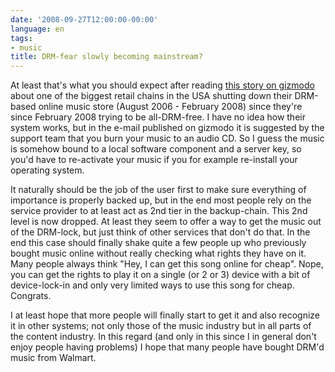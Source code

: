 ```yaml
---
date: '2008-09-27T12:00:00-00:00'
language: en
tags:
- music
title: DRM-fear slowly becoming mainstream?
---
```



At least that's what you should expect after reading [this story on gizmodo](http://gizmodo.com/5055854/walmart-shutting-down-music-store-drm-servers-umpteenth-reminder-to-not-buy-drmd-content) about one of the biggest retail chains in the USA shutting down their DRM-based online music store (August 2006 - February 2008) since they're since February 2008 trying to be all-DRM-free. I have no idea how their system works, but in the e-mail published on gizmodo it is suggested by the support team that you burn your music to an audio CD. So I guess the music is somehow bound to a local software component and a server key, so you'd have to re-activate your music if you for example re-install your operating system.

It naturally should be the job of the user first to make sure everything of importance is properly backed up, but in the end most people rely on the service provider to at least act as 2nd tier in the backup-chain. This 2nd level is now dropped. At least they seem to offer a way to get the music out of the DRM-lock, but just think of other services that don't do that. In the end this case should finally shake quite a few people up who previously bought music online without really checking what rights they have on it. Many people always think "Hey, I can get this song online for cheap". Nope, you can get the rights to play it on a single (or 2 or 3) device with a bit of device-lock-in and only very limited ways to use this song for cheap. Congrats. 

I at least hope that more people will finally start to get it and also recognize it in other systems; not only those of the music industry but in all parts of the content industry. In this regard (and only in this since I in general don't enjoy people having problems) I hope that many people have bought DRM'd music from Walmart.
